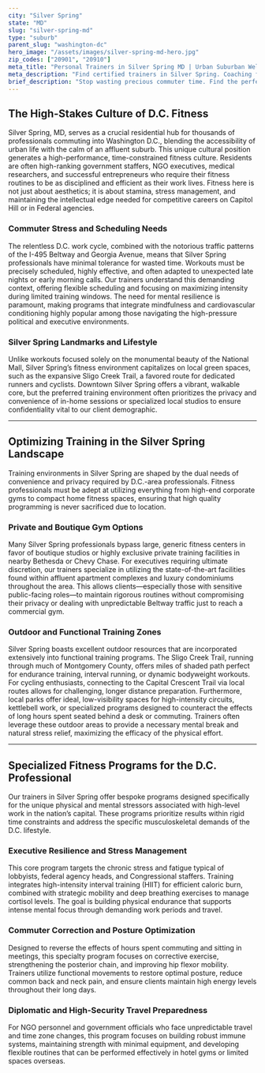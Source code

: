 ```yaml
---
city: "Silver Spring"
state: "MD"
slug: "silver-spring-md"
type: "suburb"
parent_slug: "washington-dc"
hero_image: "/assets/images/silver-spring-md-hero.jpg"
zip_codes: ["20901", "20910"]
meta_title: "Personal Trainers in Silver Spring MD | Urban Suburban Wellness"
meta_description: "Find certified trainers in Silver Spring. Coaching focused on urban density amenities, diverse community fitness, and metro access."
brief_description: "Stop wasting precious commuter time. Find the perfect certified personal trainer in Silver Spring, MD, tailored to the demands of your D.C. schedule. Whether you need executive-level stress reduction, strength training for the Beltway commute, or private in-home sessions near Downtown Silver Spring, we match you with elite fitness professionals. Achieve peak performance without compromising your high-pressure career. Our personalized approach ensures results, efficiency, and discretion right here in Montgomery County. Start your results-driven fitness journey today."
---
```

## The High-Stakes Culture of D.C. Fitness

Silver Spring, MD, serves as a crucial residential hub for thousands of professionals commuting into Washington D.C., blending the accessibility of urban life with the calm of an affluent suburb. This unique cultural position generates a high-performance, time-constrained fitness culture. Residents are often high-ranking government staffers, NGO executives, medical researchers, and successful entrepreneurs who require their fitness routines to be as disciplined and efficient as their work lives. Fitness here is not just about aesthetics; it is about stamina, stress management, and maintaining the intellectual edge needed for competitive careers on Capitol Hill or in Federal agencies.

### Commuter Stress and Scheduling Needs

The relentless D.C. work cycle, combined with the notorious traffic patterns of the I-495 Beltway and Georgia Avenue, means that Silver Spring professionals have minimal tolerance for wasted time. Workouts must be precisely scheduled, highly effective, and often adapted to unexpected late nights or early morning calls. Our trainers understand this demanding context, offering flexible scheduling and focusing on maximizing intensity during limited training windows. The need for mental resilience is paramount, making programs that integrate mindfulness and cardiovascular conditioning highly popular among those navigating the high-pressure political and executive environments.

### Silver Spring Landmarks and Lifestyle

Unlike workouts focused solely on the monumental beauty of the National Mall, Silver Spring’s fitness environment capitalizes on local green spaces, such as the expansive Sligo Creek Trail, a favored route for dedicated runners and cyclists. Downtown Silver Spring offers a vibrant, walkable core, but the preferred training environment often prioritizes the privacy and convenience of in-home sessions or specialized local studios to ensure confidentiality vital to our client demographic.

---

## Optimizing Training in the Silver Spring Landscape

Training environments in Silver Spring are shaped by the dual needs of convenience and privacy required by D.C.-area professionals. Fitness professionals must be adept at utilizing everything from high-end corporate gyms to compact home fitness spaces, ensuring that high quality programming is never sacrificed due to location.

### Private and Boutique Gym Options

Many Silver Spring professionals bypass large, generic fitness centers in favor of boutique studios or highly exclusive private training facilities in nearby Bethesda or Chevy Chase. For executives requiring ultimate discretion, our trainers specialize in utilizing the state-of-the-art facilities found within affluent apartment complexes and luxury condominiums throughout the area. This allows clients—especially those with sensitive public-facing roles—to maintain rigorous routines without compromising their privacy or dealing with unpredictable Beltway traffic just to reach a commercial gym.

### Outdoor and Functional Training Zones

Silver Spring boasts excellent outdoor resources that are incorporated extensively into functional training programs. The Sligo Creek Trail, running through much of Montgomery County, offers miles of shaded path perfect for endurance training, interval running, or dynamic bodyweight workouts. For cycling enthusiasts, connecting to the Capital Crescent Trail via local routes allows for challenging, longer distance preparation. Furthermore, local parks offer ideal, low-visibility spaces for high-intensity circuits, kettlebell work, or specialized programs designed to counteract the effects of long hours spent seated behind a desk or commuting. Trainers often leverage these outdoor areas to provide a necessary mental break and natural stress relief, maximizing the efficacy of the physical effort.

---

## Specialized Fitness Programs for the D.C. Professional

Our trainers in Silver Spring offer bespoke programs designed specifically for the unique physical and mental stressors associated with high-level work in the nation’s capital. These programs prioritize results within rigid time constraints and address the specific musculoskeletal demands of the D.C. lifestyle.

### Executive Resilience and Stress Management

This core program targets the chronic stress and fatigue typical of lobbyists, federal agency heads, and Congressional staffers. Training integrates high-intensity interval training (HIIT) for efficient caloric burn, combined with strategic mobility and deep breathing exercises to manage cortisol levels. The goal is building physical endurance that supports intense mental focus through demanding work periods and travel.

### Commuter Correction and Posture Optimization

Designed to reverse the effects of hours spent commuting and sitting in meetings, this specialty program focuses on corrective exercise, strengthening the posterior chain, and improving hip flexor mobility. Trainers utilize functional movements to restore optimal posture, reduce common back and neck pain, and ensure clients maintain high energy levels throughout their long days.

### Diplomatic and High-Security Travel Preparedness

For NGO personnel and government officials who face unpredictable travel and time zone changes, this program focuses on building robust immune systems, maintaining strength with minimal equipment, and developing flexible routines that can be performed effectively in hotel gyms or limited spaces overseas.